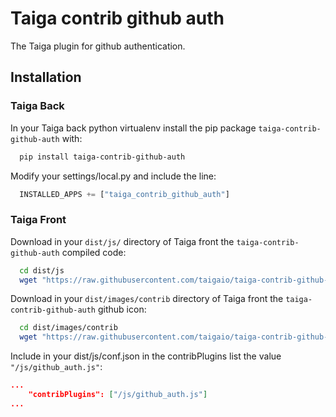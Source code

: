 Taiga contrib github auth
=========================

The Taiga plugin for github authentication.

Installation
------------

### Taiga Back

In your Taiga back python virtualenv install the pip package `taiga-contrib-github-auth` with:

```bash
  pip install taiga-contrib-github-auth
```

Modify your settings/local.py and include the line:

```python
  INSTALLED_APPS += ["taiga_contrib_github_auth"]
```

### Taiga Front

Download in your `dist/js/` directory of Taiga front the `taiga-contrib-github-auth` compiled code:

```bash
  cd dist/js
  wget "https://raw.githubusercontent.com/taigaio/taiga-contrib-github-auth/stable/front/dist/github_auth.js"
```

Download in your `dist/images/contrib` directory of Taiga front the `taiga-contrib-github-auth` github icon:

```bash
  cd dist/images/contrib
  wget "https://raw.githubusercontent.com/taigaio/taiga-contrib-github-auth/stable/front/images/contrib/github-logo.png"
```

Include in your dist/js/conf.json in the contribPlugins list the value `"/js/github_auth.js"`:

```json
...
    "contribPlugins": ["/js/github_auth.js"]
...
```
